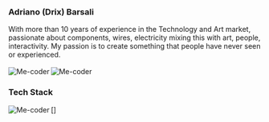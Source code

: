 ### Adriano (Drix) Barsali<br/>
With more than 10 years of experience in the Technology and Art market, passionate about components, wires, electricity mixing this with art, people, interactivity. My passion is to create something that people have never seen or experienced.<br/><br/>
[<img align="left" alt="Me-coder" src="https://img.shields.io/badge/Blog%20-%7BMe--Coder%7D-green?logo=wordpress" />][blog]
[<img align="left" alt="Me-coder" src="https://img.shields.io/badge/Linkedin-Adriano%20Barsali-blue?logo=linkedin" />][linkedin]<br/>

### Tech Stack<br/>
[<img align="left" alt="Me-coder" src="https://img.shields.io/badge/-JavaScript-yellow?logo=javascript" />]



[blog]: https://me-coder.com/
[linkedin]: https://www.linkedin.com/in/adriano-barsali/



